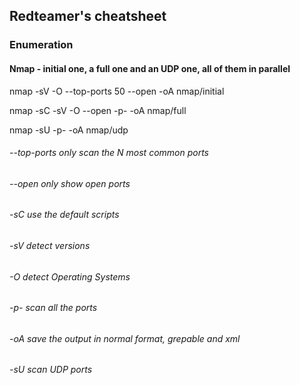 ## Redteamer's cheatsheet

### Enumeration 

#### Nmap - initial one, a full one and an UDP one, all of them in parallel

nmap -sV -O --top-ports 50 --open -oA nmap/initial <ip or cidr>
 
nmap -sC -sV -O --open -p- -oA nmap/full <ip or cidr>
 
nmap -sU -p- -oA nmap/udp <ip or cidr>
 
###### --top-ports only scan the N most common ports
###### --open only show open ports
###### -sC use the default scripts
###### -sV detect versions
###### -O detect Operating Systems
###### -p- scan all the ports
###### -oA save the output in normal format, grepable and xml
###### -sU scan UDP ports

